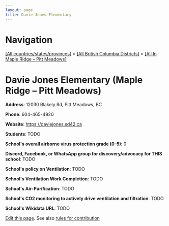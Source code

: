 ```yaml
---
layout: page
title: Davie Jones Elementary
---
```

# Navigation

[[All countries/states/provinces]](../../..) > [[All British Columbia Districts]](../..) > [[All In Maple Ridge – Pitt Meadows]](..)

# Davie Jones Elementary (Maple Ridge – Pitt Meadows)

**Address**: 12030 Blakely Rd, Pitt Meadows, BC

**Phone**: 604-465-4920

**Website**: <https://daviejones.sd42.ca>

**Students**: TODO

**School's overall airborne virus protection grade (0-5)**: 0

**Discord, Facebook, or WhatsApp group for discovery/advocacy for THIS school**: TODO

**School's policy on Ventilation**: TODO

**School's Ventilation Work Completion**: TODO

**School's Air-Purification**: TODO

**School's CO2 monitoring to actively drive ventilation and filtration**: TODO

**School's Wikidata URL**: TODO


[Edit this page](https://github.com/ventilate-schools/BC/edit/main/./Maple_Ridge_–_Pitt_Meadows/Davie_Jones_Elementary.md). See also [rules for contribution](../../../contribution-rules/)